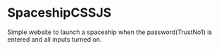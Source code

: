 # SpaceshipCSSJS
Simple website to launch a spaceship when the password(TrustNo1) is entered and all inputs turned on.
